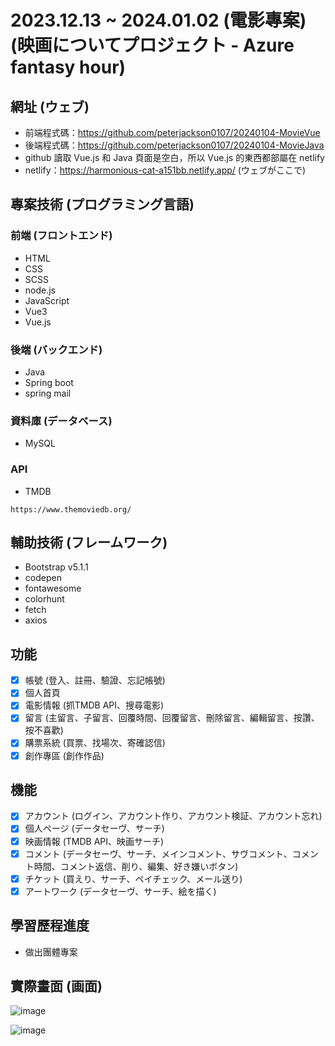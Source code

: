 # 2023.12.13 ~ 2024.01.02 (電影專案) (映画についてプロジェクト - Azure fantasy hour)

## 網址 (ウェブ)
* 前端程式碼：https://github.com/peterjackson0107/20240104-MovieVue
* 後端程式碼：https://github.com/peterjackson0107/20240104-MovieJava
* github 讀取 Vue.js 和 Java 頁面是空白，所以 Vue.js 的東西都部屬在 netlify
* netlify：https://harmonious-cat-a151bb.netlify.app/ (ウェブがここで)

## 專案技術 (プログラミング言語)
### 前端 (フロントエンド)
- HTML
- CSS
- SCSS
- node.js
- JavaScript
- Vue3
- Vue.js

### 後端 (バックエンド)
- Java
- Spring boot
- spring mail

### 資料庫 (データベース)
- MySQL

### API
- TMDB
```
https://www.themoviedb.org/
```
## 輔助技術 (フレームワーク)
- Bootstrap v5.1.1
- codepen
- fontawesome
- colorhunt
- fetch
- axios

## 功能
- [x] 帳號 (登入、註冊、驗證、忘記帳號)
- [x] 個人首頁
- [x] 電影情報 (抓TMDB API、搜尋電影)
- [x] 留言 (主留言、子留言、回覆時間、回覆留言、刪除留言、編輯留言、按讚、按不喜歡)
- [x] 購票系統 (買票、找場次、寄確認信)
- [x] 創作專區 (創作作品)

## 機能
- [x] アカウント (ログイン、アカウント作り、アカウント検証、アカウント忘れ)
- [x] 個人ページ (データセーヴ、サーチ)
- [x] 映画情報 (TMDB API、映画サーチ)
- [x] コメント (データセーヴ、サーチ、メインコメント、サヴコメント、コメント時間、コメント返信、削り、編集、好き嫌いボタン)
- [x] チケット (買えり、サーチ、ペイチェック、メール送り)
- [x] アートワーク (データセーヴ、サーチ、絵を描く)

## 學習歷程進度
* 做出團體專案

## 實際畫面 (画面)
![image](https://github.com/peterjackson0107/20240104-MovieVue/assets/151004314/b79b083c-8891-4037-86a8-6d1ed4176fd3)

![image](https://github.com/peterjackson0107/20240104-MovieVue/assets/151004314/39c85bb0-c78f-448e-9aa7-8d5c306fb87f)

